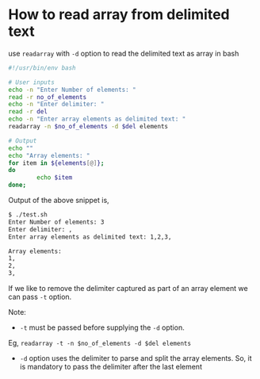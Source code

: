 # How to read array from delimited text

use ```readarray``` with ```-d``` option to read the delimited
text as array in bash

```bash
#!/usr/bin/env bash

# User inputs
echo -n "Enter Number of elements: "
read -r no_of_elements
echo -n "Enter delimiter: "
read -r del
echo -n "Enter array elements as delimited text: "
readarray -n $no_of_elements -d $del elements

# Output
echo ""
echo "Array elements: "
for item in ${elements[@]};
do
        echo $item
done;
```

Output of the above snippet is,

```bash
$ ./test.sh
Enter Number of elements: 3
Enter delimiter: ,
Enter array elements as delimited text: 1,2,3,

Array elements:
1,
2,
3,
```

If we like to remove the delimiter captured as part of an array element we can pass ```-t``` option.

Note:

 - ```-t``` must be passed before supplying the ```-d``` option.

 Eg, ```readarray -t -n $no_of_elements -d $del elements ```
 - ```-d``` option uses the delimiter to parse and split the array elements. So, it is mandatory to pass the delimiter after the last element
